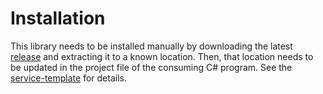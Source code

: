 # Installation

This library needs to be installed manually by downloading the latest [release](https://github.com/VU-ASE/roverlib-c-sharp/releases) and extracting it to a known location. Then, that location needs to be updated in the project file of the consuming C# program. See the [service-template](https://github.com/VU-ASE/service-template-c-sharp/blob/main/README.md) for details.

